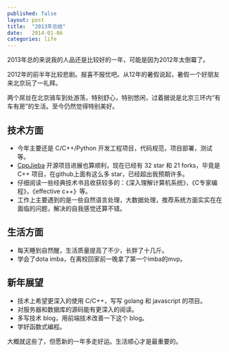 ```yaml
---
published: false
layout: post
title:  "2013年总结"
date:   2014-01-06 
categories: life
---
```


2013年总的来说我的人品还是比较好的一年，可能是因为2012年太倒霉了。

2012年的前半年比较悲剧。报喜不报忧吧。从12年的暑假说起，暑假一个好朋友来北京玩了一礼拜。

两个屌丝在北京骑车到处游荡，特别舒心，特别悠闲，过着据说是北京三环内“有车有房”的生活。至今仍然觉得特别美好。

## 技术方面

* 今年主要还是 C/C++/Python 开发工程项目，代码规范，项目部署，测试等。
* [CppJieba] 开源项目进展也算顺利，现在已经有 32 star 和 21 forks，毕竟是 C++ 项目，在github上面有这么多 star，已经超出我预期许多。
* 仔细阅读一些经典技术书且收获较多的：《深入理解计算机系统》，《C专家编程》，《effective c++》等。
* 工作上主要遇到的是一些自然语言处理，大数据处理，推荐系统方面实实在在面临的问题，解决的自我感觉还算不错。


## 生活方面

* 每天睡到自然醒，生活质量提高了不少，长胖了十几斤。
* 学会了dota imba，在离校回家前一晚拿了第一个imba的mvp。

## 新年展望

* 技术上希望更深入的使用 C/C++，写写 golang 和 javascript 的项目。
* 对服务器和数据库的源码能有更深入的阅读。
* 多写技术 blog，用前端技术改善一下这个 blog。
* 学好函数式编程。

大概就这些了，但愿新的一年多走好运。生活顺心才是最重要的。

[CppJieba]:https://github.com/aszxqw/cppjieba
